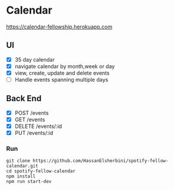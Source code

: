 # Calendar
https://calendar-fellowship.herokuapp.com

## UI
- [x] 35 day calendar
- [x] navigate calendar by month,week or day
- [x] view, create, update and delete events
- [ ] Handle events spanning multiple days

## Back End
- [x] POST /events
- [x] GET /events
- [x] DELETE /events/:id
- [x] PUT /events/:id

### Run
```
git clone https://github.com/HassanElsherbini/spotify-fellow-calendar.git
cd spotify-fellow-calendar
npm install
npm run start-dev
```
